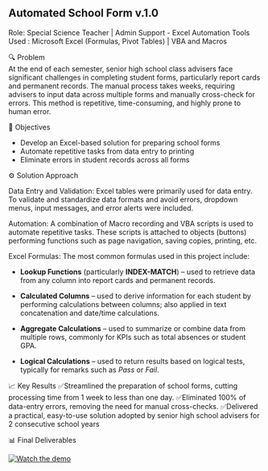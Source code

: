 ## Automated School Form v.1.0

Role: Special Science Teacher | Admin Support - Excel Automation
Tools Used : Microsoft Excel (Formulas, Pivot Tables) | VBA and Macros

🔍 Problem  
At the end of each semester, senior high school class advisers face significant challenges in completing student forms, particularly report cards and permanent records. The manual process takes weeks, requiring advisers to input data across multiple forms and manually cross-check for errors. This method is repetitive, time-consuming, and highly prone to human error.  

🎯 Objectives  
- Develop an Excel-based solution for preparing school forms  
- Automate repetitive tasks from data entry to printing  
- Eliminate errors in student records across all forms  

⚙️ Solution Approach

Data Entry and Validation:
Excel tables were primarily used for data entry. To validate and standardize data formats and avoid errors, dropdown menus, input messages, and error alerts were included.

Automation:
A combination of Macro recording and VBA scripts is used to automate repetitive tasks. These scripts is attached to objects (buttons) performing functions such as page navigation, saving copies, printing, etc.

Excel Formulas:
The most common formulas used in this project include:

- **Lookup Functions** (particularly **INDEX-MATCH**) – used to retrieve data from any column into report cards and permanent records.

- **Calculated Columns** – used to derive information for each student by performing calculations between columns; also applied in text concatenation and date/time calculations.

- **Aggregate Calculations** – used to summarize or combine data from multiple rows, commonly for KPIs such as total absences or student GPA.

- **Logical Calculations** – used to return results based on logical tests, typically for remarks such as *Pass* or *Fail*.

📈 Key Results
✅Streamlined the preparation of school forms, cutting processing time from 1 week to less than one day. 
✅Eliminated 100% of data-entry errors, removing the need for manual cross-checks.
✅Delivered a practical, easy-to-use solution adopted by senior high school advisers for 2 consecutive school years


📊 Final Deliverables

[![Watch the demo](https://img.youtube.com/vi/A4ATo3WMl-U/maxresdefault.jpg)](https://www.youtube.com/watch?v=A4ATo3WMl-U)



